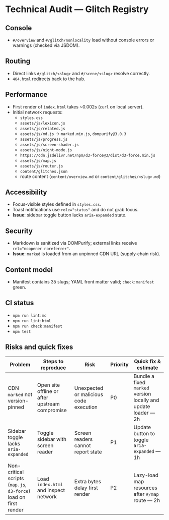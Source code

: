 # Technical Audit — Glitch Registry

## Console
- `#/overview` and `#/glitch/nonlocality` load without console errors or warnings (checked via JSDOM).

## Routing
- Direct links `#/glitch/<slug>` and `#/scene/<slug>` resolve correctly.
- `404.html` redirects back to the hub.

## Performance
- First render of `index.html` takes ~0.002s (`curl` on local server).
- Initial network requests:
  - `styles.css`
  - `assets/js/lexicon.js`
  - `assets/js/related.js`
  - `assets/js/md.js` → `marked.min.js`, `dompurify@3.0.3`
  - `assets/js/progress.js`
  - `assets/js/screen-shader.js`
  - `assets/js/night-mode.js`
  - `https://cdn.jsdelivr.net/npm/d3-force@3/dist/d3-force.min.js`
  - `assets/js/map.js`
  - `assets/js/router.js`
  - `content/glitches.json`
  - route content (`content/overview.md` or `content/glitches/<slug>.md`)

## Accessibility
- Focus-visible styles defined in `styles.css`.
- Toast notifications use `role="status"` and do not grab focus.
- **Issue**: sidebar toggle button lacks `aria-expanded` state.

## Security
- Markdown is sanitized via DOMPurify; external links receive `rel="noopener noreferrer"`.
- **Issue**: `marked` is loaded from an unpinned CDN URL (supply‑chain risk).

## Content model
- Manifest contains 35 slugs; YAML front matter valid; `check:manifest` green.

## CI status
- `npm run lint:md`
- `npm run lint:html`
- `npm run check:manifest`
- `npm test`

## Risks and quick fixes
| Problem | Steps to reproduce | Risk | Priority | Quick fix & estimate |
| --- | --- | --- | --- | --- |
| CDN `marked` not version-pinned | Open site offline or after upstream compromise | Unexpected or malicious code execution | P0 | Bundle a fixed `marked` version locally and update loader — 2h |
| Sidebar toggle lacks `aria-expanded` | Toggle sidebar with screen reader | Screen readers cannot report state | P1 | Update button to toggle `aria-expanded` — 1h |
| Non-critical scripts (`map.js`, `d3-force`) load on first render | Load `index.html` and inspect network | Extra bytes delay first render | P2 | Lazy-load map resources after `#/map` route — 2h |
